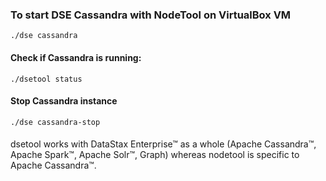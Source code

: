 ### To start DSE Cassandra with NodeTool on VirtualBox VM
`./dse cassandra`
#### Check if Cassandra is running:
`./dsetool status`
#### Stop Cassandra instance
`./dse cassandra-stop`
####
dsetool works with DataStax Enterprise™ as a whole
(Apache Cassandra™, Apache Spark™, Apache Solr™, Graph) whereas nodetool is specific to
Apache Cassandra™. 